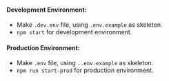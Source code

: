 #### Development Environment:

- Make `.dev.env` file, using `.env.example` as skeleton.
- `npm start` for development environment.

#### Production Environment:

- Make `.env` file, using `..env.example` as skeleton.
- `npm run start-prod` for production environment.
